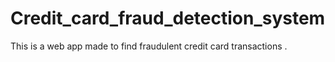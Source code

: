 # Credit_card_fraud_detection_system
This is a web app made to find fraudulent credit card  transactions .
